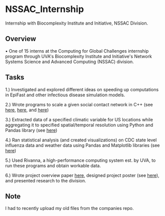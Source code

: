 # NSSAC_Internship
Internship with Biocomplexity Institute and Initiative, NSSAC Division.

## Overview
• One of 15 interns at the Computing for Global Challenges internship program through UVA's Biocomplexity Institute and Initiative's Network Systems Science and Advanced Computing (NSSAC) division.

## Tasks
1.) Investigated and explored different ideas on speeding up computations in EpiFast and other infectious disease simulation models.

2.) Wrote programs to scale a given social contact network in C++ (see [here](https://github.com/zacherymorris2021/BII-NSSAC-Internship/blob/master/scaling_network_v2.cpp), [here](https://github.com/zacherymorris2021/BII-NSSAC-Internship/blob/master/SocialNetwork_Scaling.cpp), and [here](https://github.com/zacherymorris2021/BII-NSSAC-Internship/blob/master/scaling_network))

3.) Extracted data of a specified climatic variable for US locations while aggregating it to specified spatial/temporal resolution using Python and Pandas library (see [here](https://github.com/zacherymorris2021/BII-NSSAC-Internship/blob/master/aggregate_climate_data.py))

4.) Ran statistical analysis (and created visualizations) on CDC state level influenza data and weather data using Pandas and Matplotlib libraries (see [here](https://github.com/zacherymorris2021/BII-NSSAC-Internship/blob/master/flu_activity_visualization.py))

5.) Used Rivanna, a high-performance computing system est. by UVA, to run these programs and obtain workable data.

6.) Wrote project overview paper [here](https://github.com/zacherymorris2021/BII-NSSAC-Internship/blob/master/C4GC_FinalPaper_ZacheryMorris.pdf), designed project poster (see [here](https://github.com/zacherymorris2021/BII-NSSAC-Internship/blob/master/C4GC%20Poster_Zachery_Morris.pdf)), and presented research to the division.

## Note
I had to recently upload my old files from the companies repo.
